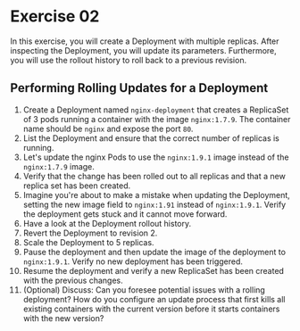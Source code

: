 # Exercise 02

In this exercise, you will create a Deployment with multiple replicas. After inspecting the Deployment, you will update its parameters. Furthermore, you will use the rollout history to roll back to a previous revision.

## Performing Rolling Updates for a Deployment

1. Create a Deployment named `nginx-deployment` that creates a ReplicaSet of 3 pods running a container with the image `nginx:1.7.9`. The container name should be `nginx` and expose the port `80`.
2. List the Deployment and ensure that the correct number of replicas is running.
3. Let's update the nginx Pods to use the `nginx:1.9.1` image instead of the `nginx:1.7.9` image.
4. Verify that the change has been rolled out to all replicas and that a new replica set has been created.
5. Imagine you're about to make a mistake when updating the Deployment, setting the new image field to `nginx:1.91` instead of `nginx:1.9.1`. Verify the deployment gets stuck and it cannot move forward.
6. Have a look at the Deployment rollout history.
7. Revert the Deployment to revision 2.
8. Scale the Deployment to 5 replicas.
9. Pause the deployment and then update the image of the deployment to `nginx:1.9.1`. Verify no new deployment has been triggered.
10. Resume the deployment and verify a new ReplicaSet has been created with the previous changes.
11. (Optional) Discuss: Can you foresee potential issues with a rolling deployment? How do you configure an update process that first kills all existing containers with the current version before it starts containers with the new version?
